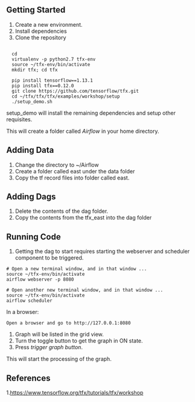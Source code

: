 
## Getting Started
 1. Create a new environment.
 2. Install dependencies
 3. Clone the repository 

```
  
  cd
  virtualenv -p python2.7 tfx-env
  source ~/tfx-env/bin/activate
  mkdir tfx; cd tfx

  pip install tensorflow==1.13.1
  pip install tfx==0.12.0
  git clone https://github.com/tensorflow/tfx.git
  cd ~/tfx/tfx/tfx/examples/workshop/setup
  ./setup_demo.sh

```
setup_demo will install the remaining dependencies and setup other requisites.

This will create a folder called *Airflow* in your home directory.

## Adding Data
1. Change the directory to ~/Airflow
2. Create a folder called east under the data folder 
3. Copy the tf record files into folder called east.

## Adding Dags

1. Delete the contents of the dag folder. 
2. Copy the contents from the tfx_east into the dag folder

## Running Code
1. Getting the dag to start requires starting the webserver and scheduler component to be triggered.


```
# Open a new terminal window, and in that window ...
source ~/tfx-env/bin/activate
airflow webserver -p 8080

# Open another new terminal window, and in that window ...
source ~/tfx-env/bin/activate
airflow scheduler

```
In a browser:

    Open a browser and go to http://127.0.0.1:8080

1. Graph will be listed in the grid view. 
2. Turn the toggle button to get the graph in ON state.
3. Press *trigger graph button*. 

This will start the processing of the graph.

## References

1.https://www.tensorflow.org/tfx/tutorials/tfx/workshop
